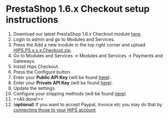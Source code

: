 # PrestaShop 1.6.x Checkout setup instructions

1. Download our latest PrestaShop 1.6.x Checkout module [here](https://github.com/hipspay/prestashop-checkout-module/releases).
2. Login to admin and go to Modules and Services.
3. Press the Add a new module in the top right corner and upload [HIPS.PS.x.x.x.Checkout.zip](https://github.com/hipspay/prestashop-checkout-module/releases). 
4. Go to Modules and Services → Modules and Services → Payments and Gateways.  
5. Install Hips Checkout.
6. Press the Configure button.
7. Enter your **Public API Key** (will be found <a href="https://dashboard.hips.com/sales_channels" target="_blank">here</a>).
8. Enter your **Private API Key** (will be found <a href="https://dashboard.hips.com/sales_channels" target="_blank">here</a>).
9. Update the settings.
10. Configure your shipping methods (will be found <a href="https://dashboard.hips.com/shippings" target="_blank">here</a>).
11. ==All done!==
12. (**optional**) If you want to accept Paypal, Invoice etc you may do that by <a href="https://dashboard.hips.com/account/relay" target="_blank">connecting those to your HIPS account</a>

